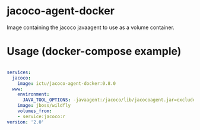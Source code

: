 # jacoco-agent-docker

Image containing the jacoco javaagent to use as a volume container.

# Usage (docker-compose example)

```yaml

services:
  jacoco:
    image: ictu/jacoco-agent-docker:0.8.0
  www:
    environment:
      JAVA_TOOL_OPTIONS: -javaagent:/jacoco/lib/jacocoagent.jar=excludes=*_javassit_*:javax.xml.soap.*:oasis.*,output=tcpserver,address=*
    image: jboss/wildfly
    volumes_from:
    - service:jacoco:r
version: '2.0'

```